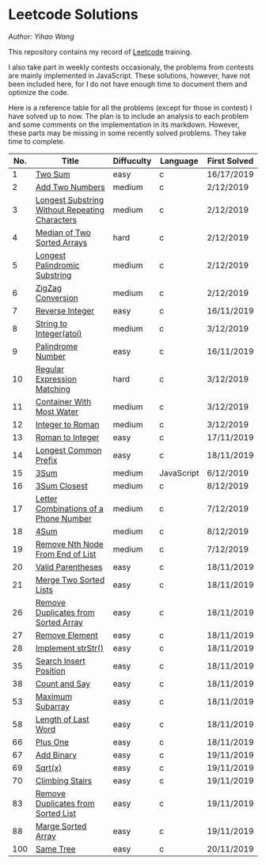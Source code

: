 # Leetcode Solutions

*Author: Yihao Wang*

This repository contains my record of [Leetcode](https://leetcode.com/) training.

I also take part in weekly contests occasionaly, the problems from contests are mainly implemented in JavaScript. These solutions, however, have not been included here, for I do not have enough time to document them and optimize the code.

Here is a reference table for all the problems (except for those in contest) I have solved up to now. The plan is to include an analysis to each problem and some comments on the implementation in its markdown. However, these parts may be missing in some recently solved problems. They take time to complete.

|No.|Title|Diffuculty|Language|First Solved|
|---|---|---|---|---|
|1|[Two Sum](https://github.com/CoderYihaoWang/LeetCodeSolutions/blob/master/1_Two_Sum.md)|easy|c|16/17/2019|
|2|[Add Two Numbers](https://github.com/CoderYihaoWang/LeetCodeSolutions/blob/master/2_Add_Two_Numbers.md)|medium|c|2/12/2019|
|3|[Longest Substring Without Repeating Characters](https://github.com/CoderYihaoWang/LeetCodeSolutions/blob/master/3_Longest_Substring_Without_Repeating_Characters.md)|medium|c|2/12/2019|
|4|[Median of Two Sorted Arrays](https://github.com/CoderYihaoWang/LeetCodeSolutions/blob/master/4_Median_of_Two_Sorted_Arrays.md)|hard|c|2/12/2019|
|5|[Longest Palindromic Substring](https://github.com/CoderYihaoWang/LeetCodeSolutions/blob/master/5_Longest_Palindromic_Substring.md)|medium|c|2/12/2019|
|6|[ZigZag Conversion](https://github.com/CoderYihaoWang/LeetCodeSolutions/blob/master/6_ZigZag_Conversion.md)|medium|c|2/12/2019|
|7|[Reverse Integer](https://github.com/CoderYihaoWang/LeetCodeSolutions/blob/master/7_Reverse_Integer.md)|easy|c|16/11/2019|
|8|[String to Integer(atoi)](https://github.com/CoderYihaoWang/LeetCodeSolutions/blob/master/8_String_to_Integer(atoi).md)|medium|c|3/12/2019|
|9|[Palindrome Number](https://github.com/CoderYihaoWang/LeetCodeSolutions/blob/master/9_Palindrome_Number.md)|easy|c|16/11/2019|
|10|[Regular Expression Matching](https://github.com/CoderYihaoWang/LeetCodeSolutions/blob/master/10_Regular_Expression_Matching.md)|hard|c|3/12/2019|
|11|[Container With Most Water](https://github.com/CoderYihaoWang/LeetCodeSolutions/blob/master/11_Container_With_Most_Water.md)|medium|c|3/12/2019|
|12|[Integer to Roman](https://github.com/CoderYihaoWang/LeetCodeSolutions/blob/master/12_Integer_to_Roman.md)|medium|c|3/12/2019|
|13|[Roman to Integer](https://github.com/CoderYihaoWang/LeetCodeSolutions/blob/master/13_Roman_to_Integer.md)|easy|c|17/11/2019|
|14|[Longest Common Prefix](https://github.com/CoderYihaoWang/LeetCodeSolutions/blob/master/14_Longest_Common_Prefix.md)|easy|c|18/11/2019|
|15|[3Sum](https://github.com/CoderYihaoWang/LeetCodeSolutions/blob/master/15_3Sum.md)|medium|JavaScript|6/12/2019|
|16|[3Sum Closest](https://github.com/CoderYihaoWang/LeetCodeSolutions/blob/master/16_3Sum_Closest.md)|medium|c|8/12/2019|
|17|[Letter Combinations of a Phone Number](https://github.com/CoderYihaoWang/LeetCodeSolutions/blob/master/17_Letter_Combinations_of_a_Phone_Number.md)|medium|c|7/12/2019|
|18|[4Sum](https://github.com/CoderYihaoWang/LeetCodeSolutions/blob/master/18_4Sum.md)|medium|c|8/12/2019|
|19|[Remove Nth Node From End of List](https://github.com/CoderYihaoWang/LeetCodeSolutions/blob/master/19_Remove_Nth_Node_From_End_of_List.md)|medium|c|7/12/2019|
|20|[Valid Parentheses](https://github.com/CoderYihaoWang/LeetCodeSolutions/blob/master/20_Valid_Parentheses.md)|easy|c|18/11/2019|
|21|[Merge Two Sorted Lists](https://github.com/CoderYihaoWang/LeetCodeSolutions/blob/master/21_Merge_Two_Sorted_Lists.md)|easy|c|18/11/2019|
|26|[Remove Duplicates from Sorted Array](https://github.com/CoderYihaoWang/LeetCodeSolutions/blob/master/26_Remove_Duplicates_from_Sorted_Array.md)|easy|c|18/11/2019|
|27|[Remove Element](https://github.com/CoderYihaoWang/LeetCodeSolutions/blob/master/27_Remove_Element.md)|easy|c|18/11/2019|
|28|[Implement strStr()](https://github.com/CoderYihaoWang/LeetCodeSolutions/blob/master/28_Implement_strStr().md)|easy|c|18/11/2019|
|35|[Search Insert Position](https://github.com/CoderYihaoWang/LeetCodeSolutions/blob/master/35_Search_Insert_Position.md)|easy|c|18/11/2019|
|38|[Count and Say](https://github.com/CoderYihaoWang/LeetCodeSolutions/blob/master/38_Count_and_Say.md)|easy|c|18/11/2019|
|53|[Maximum Subarray](https://github.com/CoderYihaoWang/LeetCodeSolutions/blob/master/53_Maximum_Subarray.md)|easy|c|18/11/2019|
|58|[Length of Last Word](https://github.com/CoderYihaoWang/LeetCodeSolutions/blob/master/58_Length_of_Last_Word.md)|easy|c|18/11/2019|
|66|[Plus One](https://github.com/CoderYihaoWang/LeetCodeSolutions/blob/master/66_Plus_One.md)|easy|c|18/11/2019|
|67|[Add Binary](https://github.com/CoderYihaoWang/LeetCodeSolutions/blob/master/67_Add_Binary.md)|easy|c|19/11/2019|
|69|[Sqrt(x)](https://github.com/CoderYihaoWang/LeetCodeSolutions/blob/master/69_Sqrt(x).md)|easy|c|19/11/2019|
|70|[Climbing Stairs](https://github.com/CoderYihaoWang/LeetCodeSolutions/blob/master/70_Climbing_Stairs.md)|easy|c|19/11/2019|
|83|[Remove Duplicates from Sorted List](https://github.com/CoderYihaoWang/LeetCodeSolutions/blob/master/83_Remove_Duplicates_from_Sorted_List.md)|easy|c|19/11/2019|
|88|[Marge Sorted Array](https://github.com/CoderYihaoWang/LeetCodeSolutions/blob/master/88_Marge_Sorted_Array.md)|easy|c|19/11/2019|
|100|[Same Tree](https://github.com/CoderYihaoWang/LeetCodeSolutions/blob/master/100_Same_Tree.md)|easy|c|20/11/2019|
